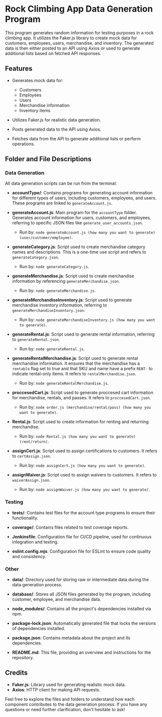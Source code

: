 # Rock Climbing App Data Generation Program

This program generates random information for testing purposes in a rock climbing app. It utilizes the Faker.js library to create mock data for customers, employees, users, merchandise, and inventory. The generated data is then either posted to an API using Axios or used to generate additional lists based on fetched API responses.

## Features

- Generates mock data for:
  - Customers
  - Employees
  - Users
  - Merchandise information
  - Inventory items

- Utilizes Faker.js for realistic data generation.
- Posts generated data to the API using Axios.
- Fetches data from the API to generate additional lists or perform operations.

## Folder and File Descriptions

### Data Generation

All data generation scripts can be run from the terminal:

- **accountType/**: Contains programs for generating account information for different types of users, including customers, employees, and users. These programs are linked to `generateAccount.js`.

- **generateAccount.js**: Main program for the `accountType` folder. Generates account information for users, customers, and employees, referring to specific JSON files like `generate_user_accounts.json`.
  - Run by: `node generateAccount.js (how many you want to generate) (user/customer/employee)`.

- **generateCategory.js**: Script used to create merchandise category names and descriptions. This is a one-time use script and refers to `generateCategory.json`.
  - Run by: `node generateCategory.js`.

- **generateMerchandise.js**: Script used to create merchandise information by referencing `generateMerchandise.json`.
  - Run by: `node generateMerchandise.js`.

- **generateMerchandiseInventory.js**: Script used to generate merchandise inventory information, referring to `generateMerchandiseInventory.json`.
  - Run by: `node generateMerchandiseInventory.js (how many you want to generate)`.

- **generateRental.js**: Script used to generate rental information, referring to `generateRental.json`.
  - Run by: `node generateRental.js`.

- **generateRentalMerchandise.js**: Script used to generate rental merchandise information. It ensures that the merchandise has a `rentable` flag set to true and that SKU and name have a prefix `RENT-` to indicate rental-only items. It refers to `rentalMerchandise.json`.
  - Run by: `node generateRentalMerchandise.js`.

- **proccesedCart.js**: Script used to generate proccesed cart information for merchandise, rentals, and passes. It refers to `proccesedCart.json`.
  - Run by: `node order.js (merchandise/rental/pass) (how many you want to generate)`.

- **Rental.js**: Script used to create information for renting and returning merchandise.
  - Run by: `node Rental.js (how many you want to generate) (rent/return)`.

- **assignCert.js**: Script used to assign certifications to customers. It refers to `certAssign.json`.
  - Run by: `node assignCert.js (how many you want to generate)`.

- **assignWaiver.js**: Script used to assign waivers to customers. It refers to `waiverAssign.json`.
  - Run by: `node assignWaiver.js (how many you want to generate)`.

### Testing

- **tests/**: Contains test files for the account type programs to ensure their functionality.

- **coverage/**: Contains files related to test coverage reports.

- **Jenkinsfile**: Configuration file for CI/CD pipeline, used for continuous integration and testing.

- **eslint.config.mjs**: Configuration file for ESLint to ensure code quality and consistency.

### Other

- **data/**: Directory used for storing raw or intermediate data during the data generation process.

- **database/**: Stores all JSON files generated by the program, including customer, employee, and merchandise data.

- **node_modules/**: Contains all the project's dependencies installed via npm.

- **package-lock.json**: Automatically generated file that locks the versions of dependencies installed.

- **package.json**: Contains metadata about the project and its dependencies.

- **README.md**: This file, providing an overview and instructions for the repository.

## Credits

- **Faker.js**: Library used for generating realistic mock data.
- **Axios**: HTTP client for making API requests.

Feel free to explore the files and folders to understand how each component contributes to the data generation process. If you have any questions or need further clarification, don't hesitate to ask!

